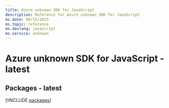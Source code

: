 ```yaml
---
title: Azure unknown SDK for JavaScript
description: Reference for Azure unknown SDK for JavaScript
ms.date: 08/15/2025
ms.topic: reference
ms.devlang: javascript
ms.service: unknown
---
```

# Azure unknown SDK for JavaScript - latest
## Packages - latest
[!INCLUDE [packages](unknown-index.md)]